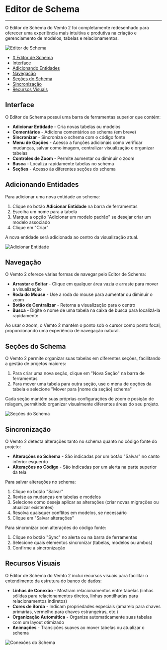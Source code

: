 # Editor de Schema

***

O Editor de Schema do Vemto 2 foi completamente redesenhado para oferecer uma experiência mais intuitiva e produtiva na criação e gerenciamento de modelos, tabelas e relacionamentos.

![Editor de Schema](https://placeholder-for-vemto2-schema-editor-screenshot.png)

* [# Editor de Schema](#-editor-de-schema)
* [Interface](#interface)
* [Adicionando Entidades](#adicionando-entidades)
* [Navegação](#navegação)
* [Seções do Schema](#seções-do-schema)
* [Sincronização](#sincronização)
* [Recursos Visuais](#recursos-visuais)

## Interface

O Editor de Schema possui uma barra de ferramentas superior que contém:

* **Adicionar Entidade** - Cria novas tabelas ou modelos
* **Comentários** - Adiciona comentários ao schema (em breve)
* **Sincronizar** - Sincroniza o schema com o código fonte
* **Menu de Opções** - Acesso a funções adicionais como verificar mudanças, salvar como imagem, centralizar visualização e organizar tabelas
* **Controles de Zoom** - Permite aumentar ou diminuir o zoom
* **Busca** - Localiza rapidamente tabelas no schema
* **Seções** - Acesso às diferentes seções do schema

## Adicionando Entidades

Para adicionar uma nova entidade ao schema:

1. Clique no botão **Adicionar Entidade** na barra de ferramentas
2. Escolha um nome para a tabela
3. Marque a opção "Adicionar um modelo padrão" se desejar criar um modelo associado
4. Clique em "Criar"

A nova entidade será adicionada ao centro da visualização atual.

![Adicionar Entidade](https://placeholder-for-vemto2-add-entity-modal.png)

## Navegação

O Vemto 2 oferece várias formas de navegar pelo Editor de Schema:

* **Arrastar e Soltar** - Clique em qualquer área vazia e arraste para mover a visualização
* **Roda do Mouse** - Use a roda do mouse para aumentar ou diminuir o zoom
* **Botão de Centralizar** - Retorna a visualização para o centro
* **Busca** - Digite o nome de uma tabela na caixa de busca para localizá-la rapidamente

Ao usar o zoom, o Vemto 2 mantém o ponto sob o cursor como ponto focal, proporcionando uma experiência de navegação natural.

## Seções do Schema

O Vemto 2 permite organizar suas tabelas em diferentes seções, facilitando a gestão de projetos maiores:

1. Para criar uma nova seção, clique em "Nova Seção" na barra de ferramentas
2. Para mover uma tabela para outra seção, use o menu de opções da tabela e selecione "Mover para [nome da seção] schema"

Cada seção mantém suas próprias configurações de zoom e posição de rolagem, permitindo organizar visualmente diferentes áreas do seu projeto.

![Seções do Schema](https://placeholder-for-vemto2-schema-sections.png)

## Sincronização

O Vemto 2 detecta alterações tanto no schema quanto no código fonte do projeto:

* **Alterações no Schema** - São indicadas por um botão "Salvar" no canto inferior esquerdo
* **Alterações no Código** - São indicadas por um alerta na parte superior da tela

Para salvar alterações no schema:
1. Clique no botão "Salvar"
2. Revise as mudanças em tabelas e modelos
3. Selecione como deseja aplicar as alterações (criar novas migrações ou atualizar existentes)
4. Resolva quaisquer conflitos em modelos, se necessário
5. Clique em "Salvar alterações"

Para sincronizar com alterações do código fonte:
1. Clique no botão "Sync" no alerta ou na barra de ferramentas
2. Selecione quais elementos sincronizar (tabelas, modelos ou ambos)
3. Confirme a sincronização

## Recursos Visuais

O Editor de Schema do Vemto 2 inclui recursos visuais para facilitar o entendimento da estrutura do banco de dados:

* **Linhas de Conexão** - Mostram relacionamentos entre tabelas (linhas sólidas para relacionamentos diretos, linhas pontilhadas para relacionamentos indiretos)
* **Cores de Borda** - Indicam propriedades especiais (amarelo para chaves primárias, vermelho para chaves estrangeiras, etc.)
* **Organização Automática** - Organize automaticamente suas tabelas com um layout otimizado
* **Animações** - Transições suaves ao mover tabelas ou atualizar o schema

![Conexões do Schema](https://placeholder-for-vemto2-schema-connections.png)
